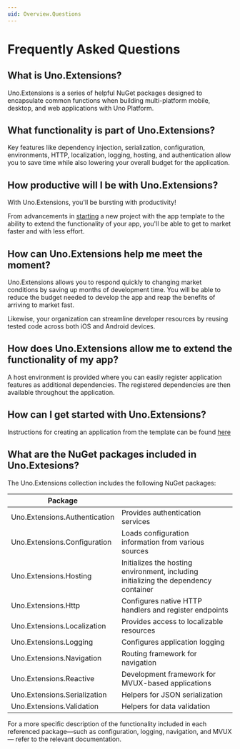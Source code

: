 ```yaml
---
uid: Overview.Questions
---
```

# Frequently Asked Questions

## What is Uno.Extensions?
Uno.Extensions is a series of helpful NuGet packages designed to encapsulate common functions when building multi-platform mobile, desktop, and web applications with Uno Platform.

## What functionality is part of Uno.Extensions?
Key features like dependency injection, serialization, configuration, environments, HTTP, localization, logging, hosting, and authentication allow you to save time while also lowering your overall budget for the application. 

## How productive will I be with Uno.Extensions?
With Uno.Extensions, you'll be bursting with productivity! 

From advancements in [starting](xref:Overview.Extensions) a new project with the app template to the ability to extend the functionality of your app, you'll be able to get to market faster and with less effort.

## How can Uno.Extensions help me meet the moment?
Uno.Extensions allows you to respond quickly to changing market conditions by saving up months of development time. You will be able to reduce the budget needed to develop the app and reap the benefits of arriving to market fast.

Likewise, your organization can streamline developer resources by reusing tested code across both iOS and Android devices.

## How does Uno.Extensions allow me to extend the functionality of my app?
A host environment is provided where you can easily register application features as additional dependencies. The registered dependencies are then available throughout the application.

## How can I get started with Uno.Extensions?
Instructions for creating an application from the template can be found [here](xref:Overview.Extensions)

## What are the NuGet packages included in Uno.Extesions?
The Uno.Extensions collection includes the following NuGet packages:

| Package                      |                                                                                      |
|------------------------------|--------------------------------------------------------------------------------------|
| Uno.Extensions.Authentication | Provides authentication services                                                     |
| Uno.Extensions.Configuration | Loads configuration information from various sources                                 |
| Uno.Extensions.Hosting       | Initializes the hosting environment, including initializing the dependency container |
| Uno.Extensions.Http          | Configures native HTTP handlers and register endpoints                               |
| Uno.Extensions.Localization  | Provides access to localizable resources                                             |
| Uno.Extensions.Logging       | Configures application logging                                                       |
| Uno.Extensions.Navigation    | Routing framework for navigation                                                     |
| Uno.Extensions.Reactive      | Development framework for MVUX-based applications                                      |
| Uno.Extensions.Serialization | Helpers for JSON serialization                                                       |
| Uno.Extensions.Validation | Helpers for data validation                                                       |

For a more specific description of the functionality included in each referenced package—such as configuration, logging, navigation, and MVUX — refer to the relevant documentation.
